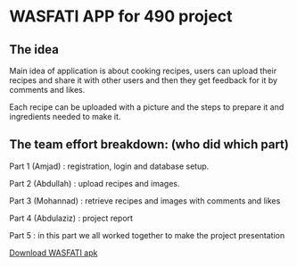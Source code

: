 <h1>WASFATI APP for 490 project</h1>


<h2>The idea</h2>
Main idea of application is about cooking recipes, users can upload their recipes and share it with 
other users and then they get feedback for it by comments and likes.

Each recipe can be uploaded with a picture and the steps to prepare it and ingredients needed to make it.


<h2>The team effort breakdown: (who did which part)</h2>

Part 1 (Amjad)    : registration, login and database setup.

Part 2 (Abdullah) : upload recipes and images.

Part 3 (Mohannad)  : retrieve recipes and images with comments and likes

Part 4 (Abdulaziz) : project report

Part 5 : in this part we all worked together to make the project presentation

<a href="https://drive.google.com/file/d/1YVSzBSAYCnVw_zCkTxlmWHS783-iB0Q-/view?usp=sharing">Download WASFATI apk</a>
